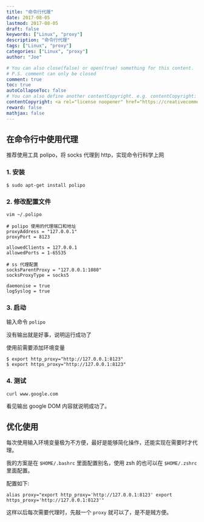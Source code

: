 ```yaml
---
title: "命令行代理"
date: 2017-08-05
lastmod: 2017-08-05
draft: false
keywords: ["Linux", "proxy"]
description: "命令行代理"
tags: ["Linux", "proxy"]
categories: ["Linux", "proxy"]
author: "Joe"

# You can also close(false) or open(true) something for this content.
# P.S. comment can only be closed
comment: true
toc: true
autoCollapseToc: false
# You can also define another contentCopyright. e.g. contentCopyright: "This is another copyright."
contentCopyright: <a rel="license noopener" href="https://creativecommons.org/licenses/by-nc-nd/4.0/deed.zh" target="_blank">CC BY-NC-ND 4.0</a>
reward: false
mathjax: false
---
```



## 在命令行中使用代理

推荐使用工具 polipo，将 socks 代理到 http，实现命令行科学上网

<!--more-->

### 1. 安装

```shell
$ sudo apt-get install polipo
```

### 2. 修改配置文件

`vim ~/.polipo`

````
# polipo 使用的代理端口和地址
proxyAddress = "127.0.0.1"
proxyPort = 8123

allowedClients = 127.0.0.1
allowedPorts = 1-65535

# ss 代理配置
socksParentProxy = "127.0.0.1:1080"
socksProxyType = socks5

daemonise = true
logSyslog = true
````
### 3. 启动

输入命令 `polipo`

没有输出就是好事，说明运行成功了

使用前需要添加环境变量
````shell
$ export http_proxy="http://127.0.0.1:8123"
$ export https_proxy="http://127.0.0.1:8123"
````

### 4. 测试

`curl www.google.com`

看见输出 google DOM 内容就说明成功了。

## 优化使用

每次使用输入环境变量极为不方便，最好是能够简化操作，还能实现在需要时才代理。

我的方案是在 `$HOME/.bashrc` 里面配置别名，使用 zsh 的也可以在 `$HOME/.zshrc` 里面配置。

配置如下:

```shell
alias proxy="export http_proxy='http://127.0.0.1:8123' export https_proxy='http://127.0.0.1:8123'"
```

这样以后每次需要代理时，先敲一个 `proxy` 就可以了，是不是贼方便。